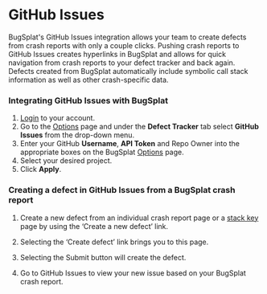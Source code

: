# GitHub Issues

BugSplat's GitHub Issues integration allows your team to create defects from crash reports with only a couple clicks. Pushing crash reports to GitHub Issues creates hyperlinks in BugSplat and allows for quick navigation from crash reports to your defect tracker and back again. Defects created from BugSplat automatically include symbolic call stack information as well as other crash-specific data.

### Integrating GitHub Issues with BugSplat

1. [Login](https://app.bugsplat.com/auth0/login) to your account.
2. Go to the [Options](https://app.bugsplat.com/v2/options) page and under the **Defect Tracker** tab select **GitHub Issues** from the drop-down menu.
3. Enter your GitHub **Username**, **API Token** and Repo Owner into the appropriate boxes on the BugSplat [Options](https://app.bugsplat.com/v2/options) page.
4. Select your desired project.
5. Click **Apply**.

### Creating a defect in GitHub Issues from a BugSplat crash report

1. Create a new defect from an individual crash report page or a [stack key](../../../../education/bugsplat-terminology.md#stack-key) page by using the ‘Create a new defect’ link.

2. Selecting the ‘Create defect’ link brings you to this page.

3. Selecting the Submit button will create the defect.

4. Go to GitHub Issues to view your new issue based on your BugSplat crash report.

